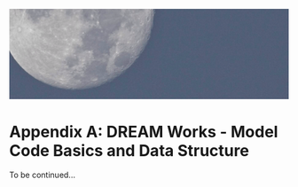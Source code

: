 ![appendixA](./img/appendix_A.png)
# Appendix A: DREAM Works - Model Code Basics and Data Structure

To be continued...